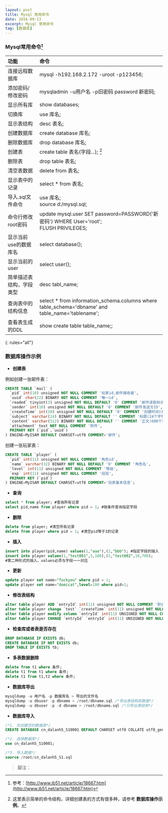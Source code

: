 ```yaml
---
layout: post
title: Mysql 常用命令
date: 2016-09-13
excerpt: Mysql 常用命令
tag: [数据库]
---
```



### Mysql常用命令[^footer2]

| 功能                         | 命令                                         | 
|:-----------------------------|:---------------------------------------------|
| 连接远程数据库                	| mysql -h192.168.2.172 -uroot -p123456;		| 
| 添加密码/修改密码             	| mysqladmin -u用户名 -p旧密码 password 新密码;  	|
| 显示所有库                    	| show databases;  								|
| 切换库                       	| use 库名; 	 									|
| 显示表结构                    	| desc 表名;   									|
| 创建数据库           			| create database 库名;   						|
| 删除数据库			           	| drop database 库名;   							|
| 创建表           				| create table 表名(字段...);  [^footer1]		|
| 删除表           				| drop table 表名;	   							|
| 清空表数据           			| delete from 表名;   							|
| 显示表中的记录           		| select * from 表名;							|
| 导入.sql文件命令           		| use 库名;<br>source d:/mysql.sql;				|
| 命令行修改root密码           	| update mysql.user SET password=PASSWORD('新密码') WHERE User='root';<br>FLUSH PRIVILEGES;|
| 显示当前use的数据库名			| select database();							|
| 显示当前的user					| select user();								|
| 简单描述表结构，字段类型			| desc tabl_name;								|
| 查询表中的结构信息				| select * from information_schema.columns where table_schema='dbname' and table_name='tablename';|
| 查看表生成的DDL 				| show create table table_name;;				|
{: rules="all"}



### 数据库操作示例

- **创建表**

例如创建一张邮件表：

```sql
CREATE TABLE `mail` (
  `pid` int(10) unsigned NOT NULL COMMENT '玩家id,邮件接收者',
  `uuid` char(22) BINARY NOT NULL COMMENT '唯一id',
  `readed` tinyint(3) unsigned NOT NULL DEFAULT '0' COMMENT '邮件读取标志 0未读,1已读未取附件,2已读并取附件',
  `sender` int(10) unsigned NOT NULL DEFAULT '0' COMMENT '邮件发送方ID',
  `createTime` int(10) unsigned NOT NULL DEFAULT '0' COMMENT '创建时间(单位:秒)',
  `subject` varchar(24) BINARY NOT NULL DEFAULT '' COMMENT '标题(24个字符)',
  `content` varchar(512) BINARY NOT NULL DEFAULT '' COMMENT '正文(600个字符)',
  `attachment` text NOT NULL COMMENT '附件',
  PRIMARY KEY (`pid`,`uuid`)
) ENGINE=MyISAM DEFAULT CHARSET=utf8 COMMENT='邮件';
```

创建一张玩家表：

```sql
CREATE TABLE `player` (
  `pid` int(11) unsigned NOT NULL COMMENT '角色id',
  `name` varchar(32) BINARY NOT NULL DEFAULT '0' COMMENT '角色名',
  `level` int(11) unsigned NOT NULL COMMENT '等级',
  `exp` int(11) unsigned NOT NULL COMMENT '经验',
  PRIMARY KEY (`pid`)
) ENGINE=MyISAM DEFAULT CHARSET=utf8 COMMENT='玩家基本信息';
```

- **查询**

```sql
select * from player; #查询所有记录
select pid,name from player where pid = 1; #按条件查询指定字段
```

- **删除**

```sql
delete from player; #清空所有记录
delete from player where pid = 1; #清空pid等于1的记录
```

- **插入**

```sql
insert into player(pid,name) values(1,"aaa"),(2,"bbb"); #指定字段的插入
insert into player values(1,"test001",5,100),(2,"test002",10,700);
#第二种形式的插入，values必须与字段一一对应
```

- **更新**

```sql
update player set name="fuckyou" where pid = 1; 
update player set name="domicat",level=100 where pid=1;
```

- **修改表结构**

```sql
alter table player ADD `entryId` int(11) unsigned NOT NULL COMMENT '职业';#添加字段
alter table player change `test` `createTime` int(11) unsigned NOT NULL COMMENT '创号时间'; #修改字段
alter table player modify column `entryId` int(11) UNSIGNED NOT NULL COMMENT '职业' after `server`; #更改字段位置
alter table player CHANGE `entryId` `entryId` int(11) UNSIGNED NOT NULL COMMENT '职业'; #修改字段注释
```

- **检查库或者表是否存在**

```sql
DROP DATABASE IF EXISTS db;
CREATE DATABASE IF NOT EXISTS db;
DROP TABLE IF EXISTS tb;
```

- **多表数据删除**

~~~sql
delete from t1 where 条件;
delete t1 from t1 where 条件;
delete t1 from t1,t2 where 条件;
~~~

- **数据库导出**

~~~sql
mysqldump -u 用户名 -p 数据库名 > 导出的文件名
mysqldump -u dbuser -p dbname > /root/dbname.sql /*导出表结构和数据*/
mysqldump -u dbuser -p -d dbname > /root/dbname.sql /*只导出表结构*/
~~~


- **数据库导入**
~~~sql
/*1. 先创建空的数据库*/
CREATE DATABASE cn_dalanh5_S10001 DEFAULT CHARSET utf8 COLLATE utf8_general_ci;

/*2. 选择数据库*/
use cn_dalanh5_S10001;	

/*3. 导入数据*/
source /root/cn_dalanh5_S1.sql	
~~~

	

>脚注：

[^footer1]: 这里表示简单的命令结构，详细创建表的方式有很多种，请参考 **数据库操作示例**。
[^footer2]: 参考：[http://www.jb51.net/article/18667.htm](http://www.jb51.net/article/18667.htm)